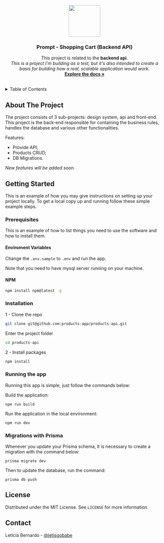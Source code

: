 <div align="center">
  <a href="https://github.com/products-app/products-fe">
    <img src="https://github.com/products-app/products-fe/assets/13439423/9f90454c-c622-4a20-8c3a-c739cd9a7f1b" width="100" /> 
  </a>

  <h3 align="center">Prompt - Shopping Cart (Backend API)</h3>

  <p align="center">
    This project is related to the <strong>backend api</strong>.
    <br />
    <i>This is a project I'm building as a test, but it's also intended to create a basis for building how a real, scalable application would work.</i>
    <br />
    <a href="https://github.com/products-app/products-fe"><strong>Explore the docs »</strong></a>
    <br />
    <br />
  </p>
</div>



<!-- TABLE OF CONTENTS -->
<details>
  <summary>Table of Contents</summary>
  <ol>
    <li><a href="#about-the-project">About The Project</a></li>
    <li>
      <a href="#getting-started">Getting Started</a>
      <ul>
        <li><a href="#prerequisites">Prerequisites</a></li>
        <li><a href="#installation">Installation</a></li>
        <li><a href="#running-the-app">Running the app</a></li>
      </ul>
    </li>
    <li><a href="#license">License</a></li>
    <li><a href="#contact">Contact</a></li>
  </ol>
</details>


## About The Project

The project consists of 3 sub-projects: design system, api and front-end.<br />
This project is the back-end responsible for containing the business rules, handles the database and various other functionalities.<br />

Features:

- Provide API;
- Products CRUD;
- DB Migrations.

_New features will be added soon._


## Getting Started

This is an example of how you may give instructions on setting up your project locally.
To get a local copy up and running follow these simple example steps.

### Prerequisites

This is an example of how to list things you need to use the software and how to install them.

#### Enviroment Variables

Change the `.env.sample` to `.env` and run the app.

Note that you need to have mysql server running on your machine.

#### NPM

```sh
npm install npm@latest -g
```

### Installation

1 - Clone the repo
```sh
git clone git@github.com:products-app/products-api.git
```
Enter the project folder
```sh
cd products-api
```

2 - Install packages
```sh
npm install
```

### Running the app

Running this app is simple, just follow the commands below:

Build the application:

```
npm run build
```

Run the application in the local environment:

```
npm run dev
```

### Migrations with Prisma

Whenever you update your Prisma schema, it is necessary to create a migration with the command below:
```
prisma migrate dev
```

Then to update the database, run the command:

```
prisma db push
```

<!-- LICENSE -->
## License

Distributed under the MIT License. See `LICENSE` for more information.


<!-- CONTACT -->
## Contact

Letícia Bernardo - [@letisgobabe](https://twitter.com/letisgobabe)

